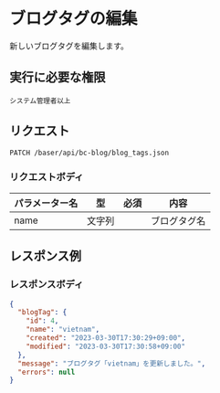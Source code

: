 # ブログタグの編集

新しいブログタグを編集します。


## 実行に必要な権限

```
システム管理者以上
```

## リクエスト
```
PATCH /baser/api/bc-blog/blog_tags.json
```

### リクエストボディ

| パラメーター名   | 型   | 必須  | 内容                |
|-----------|-----|-----|-------------------|
| name   | 文字列 |     | ブログタグ名  |

## レスポンス例

### レスポンスボディ

```json
{
  "blogTag": {
    "id": 4,
    "name": "vietnam",
    "created": "2023-03-30T17:30:29+09:00",
    "modified": "2023-03-30T17:30:58+09:00"
  },
  "message": "ブログタグ「vietnam」を更新しました。",
  "errors": null
}

```

